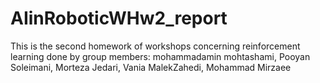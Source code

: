 # AIinRoboticWHw2_report
This is the second homework of workshops concerning reinforcement learning done by group members: mohammadamin mohtashami, Pooyan Soleimani, Morteza Jedari, Vania MalekZahedi, Mohammad Mirzaee 
